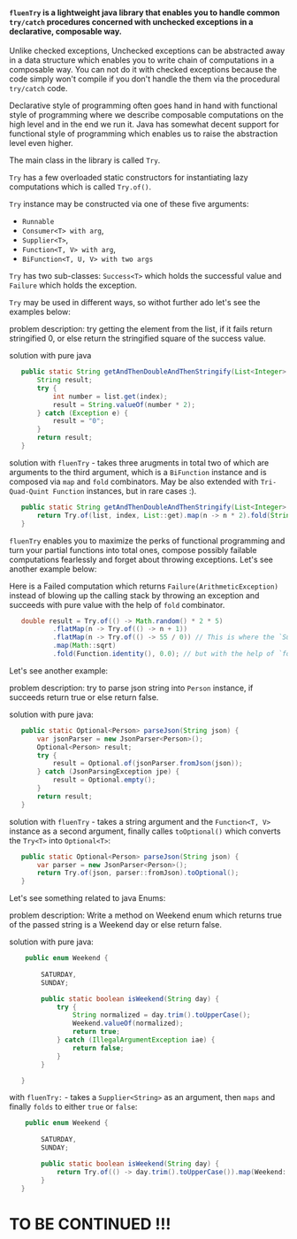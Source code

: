 #### `fluenTry` is a lightweight java library that enables you to handle common `try/catch` procedures concerned with unchecked exceptions in a declarative, composable way.

Unlike checked exceptions, Unchecked exceptions can be abstracted away in a data structure which enables you to write chain of computations in a composable way. You can not do it with checked exceptions because the code simply won't compile if you don't handle the them via the procedural `try/catch` code.

Declarative style of programming often goes hand in hand with functional style of programming where we describe composable computations on the high level
and in the end we run it. Java has somewhat decent support for functional style of programming which enables us to raise the abstraction level even higher.

The main class in the library is called `Try`.

`Try` has a few overloaded static constructors for instantiating lazy computations which is called `Try.of()`.

`Try` instance may be constructed via one of these five arguments:
 - `Runnable`
 - `Consumer<T> with arg`,
 - `Supplier<T>`,
 - `Function<T, V> with arg`,
 - `BiFunction<T, U, V> with two args`

`Try` has two sub-classes: `Success<T>` which holds the successful value and `Failure` which holds the exception.

`Try` may be used in different ways, so withot further ado let's see the examples below:

problem description: try getting the element from the list, if it fails return stringified 0, or else return the stringified square of the success value.

solution with pure java
```java
   public static String getAndThenDoubleAndThenStringify(List<Integer> list, int index) {
       String result;
       try {
           int number = list.get(index);
           result = String.valueOf(number * 2);
       } catch (Exception e) {
           result = "0";
       }
       return result;
   }
```

solution with `fluenTry` - takes three arugments in total two of which are arguments to the third argument, which is a  `BiFunction` instance and is composed via `map` and `fold` combinators. May be also extended with `Tri-Quad-Quint Function` instances, but in rare cases :).
```java
   public static String getAndThenDoubleAndThenStringify(List<Integer> list, int index) {
       return Try.of(list, index, List::get).map(n -> n * 2).fold(String::valueOf, "0");
   }
```

`fluenTry` enables you to maximize the perks of functional programming and turn your partial functions into total ones, compose possibly failable computations fearlessly and forget about throwing exceptions. Let's see another example below:

Here is a Failed computation which returns `Failure(ArithmeticException)` instead of blowing up the calling stack by throwing an exception and succeeds with pure value with the help of `fold` combinator.
```java
   double result = Try.of(() -> Math.random() * 2 * 5)
           .flatMap(n -> Try.of(() -> n + 1))
           .flatMap(n -> Try.of(() -> 55 / 0)) // This is where the `Success` turns into `Failure`
           .map(Math::sqrt)
           .fold(Function.identity(), 0.0); // but with the help of `fold` combinator we turn that into pure value (0.0)
```

Let's see another example:

problem description: try to parse json string into `Person` instance, if succeeds return true or else return false.

solution with pure java:
```java
   public static Optional<Person> parseJson(String json) {
       var jsonParser = new JsonParser<Person>();
       Optional<Person> result;
       try {
           result = Optional.of(jsonParser.fromJson(json));
       } catch (JsonParsingException jpe) {
           result = Optional.empty();
       }
       return result;
   }
```

solution with `fluenTry` - takes a string argument and the `Function<T, V>` instance as a second argument, finally calles `toOptional()` which converts the `Try<T>` into `Optional<T>`:
```java
   public static Optional<Person> parseJson(String json) {
       var parser = new JsonParser<Person>();
       return Try.of(json, parser::fromJson).toOptional();
   }
```

Let's see something related to java Enums:

problem description: Write a method on Weekend enum which returns true of the passed string is a Weekend day or else return false.

solution with pure java:
```java
    public enum Weekend {
    
        SATURDAY,
        SUNDAY;

        public static boolean isWeekend(String day) {
            try {
                String normalized = day.trim().toUpperCase();
                Weekend.valueOf(normalized);
                return true;
            } catch (IllegalArgumentException iae) {
                return false;
            }
        }

   }
```

with `fluenTry:` - takes a `Supplier<String>` as an argument, then `maps` and finally `folds` to either `true` or `false`:
```java
    public enum Weekend {
    
        SATURDAY,
        SUNDAY;

        public static boolean isWeekend(String day) {
            return Try.of(() -> day.trim().toUpperCase()).map(Weekend::valueOf).fold(d -> true, false);
        }
   }
```   

# TO BE CONTINUED !!!




